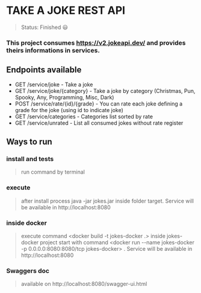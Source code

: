 # TAKE A JOKE REST API 

> Status: Finished 😃

### This project consumes  https://v2.jokeapi.dev/ and provides theirs informations in services.

## Endpoints available

+ GET /service/joke - Take a joke
+ GET /service/joke/{category} - Take a joke by category (Christmas, Pun, Spooky, Any, Programming, Misc, Dark)
+ POST /service/rate/{id}/{grade} - You can rate each joke defining a grade for the joke (using id to indicate joke)
+ GET /service/categories - Categories list sorted by rate
+ GET /service/unrated - List all consumed jokes without rate register

## Ways to run 

### install and tests
> run <mvn clean install> command by terminal

### execute 
> after install process java -jar jokes.jar inside folder target. Service will be available in http://localhost:8080

### inside docker 
> execute command <docker build -t jokes-docker .> inside jokes-docker project
> start with command <docker run --name jokes-docker -p 0.0.0.0:8080:8080/tcp jokes-docker> . Service will be available in http://localhost:8080

### Swaggers doc 
> available on http://localhost:8080/swagger-ui.html

